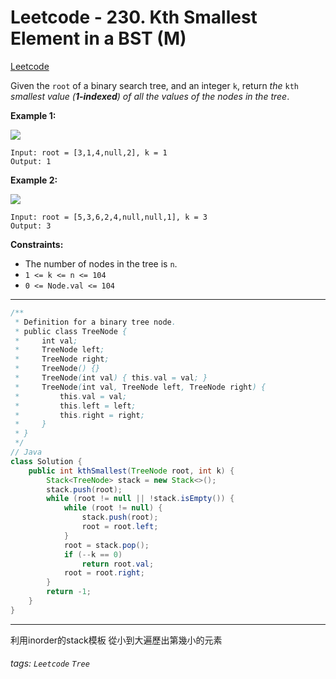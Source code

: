 # Leetcode - 230. Kth Smallest Element in a BST (M)

[Leetcode](https://leetcode.com/problems/kth-smallest-element-in-a-bst/)

Given the `root` of a binary search tree, and an integer `k`, return _the_ `kth` _smallest value (**1-indexed**) of all the values of the nodes in the tree_.

**Example 1:**

![](https://assets.leetcode.com/uploads/2021/01/28/kthtree1.jpg)
```
Input: root = [3,1,4,null,2], k = 1
Output: 1
```
**Example 2:**

![](https://assets.leetcode.com/uploads/2021/01/28/kthtree2.jpg)
```
Input: root = [5,3,6,2,4,null,null,1], k = 3
Output: 3
```
**Constraints:**

-   The number of nodes in the tree is `n`.
-   `1 <= k <= n <= 104`
-   `0 <= Node.val <= 104`

---
```java
/**
 * Definition for a binary tree node.
 * public class TreeNode {
 *     int val;
 *     TreeNode left;
 *     TreeNode right;
 *     TreeNode() {}
 *     TreeNode(int val) { this.val = val; }
 *     TreeNode(int val, TreeNode left, TreeNode right) {
 *         this.val = val;
 *         this.left = left;
 *         this.right = right;
 *     }
 * }
 */
// Java
class Solution {
    public int kthSmallest(TreeNode root, int k) {
        Stack<TreeNode> stack = new Stack<>();
        stack.push(root);
        while (root != null || !stack.isEmpty()) {
            while (root != null) {
                stack.push(root);
                root = root.left;
            }
            root = stack.pop();
            if (--k == 0)
                return root.val;
            root = root.right;
        }
        return -1;
    }
}
```
---

利用inorder的stack模板
從小到大遍歷出第幾小的元素

###### tags: `Leetcode` `Tree`
